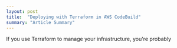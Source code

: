 ```yaml
---
layout: post
title:  "Deploying with Terraform in AWS CodeBuild"
summary: "Article Summary"
---
```

If you use Terraform to manage your infrastructure, you're probably 
